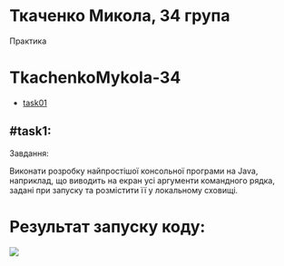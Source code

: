 # Ткаченко Микола, 34 група
Практика

# TkachenkoMykola-34

+ [task01](#task01)

## #task1:
Завдання:

Виконати розробку найпростішої консольної програми на Java, наприклад,
що виводить на екран усі аргументи командного рядка, задані при запуску
та розмістити її у локальному сховищі.

# Результат запуску коду:
![](task1/image.png)
